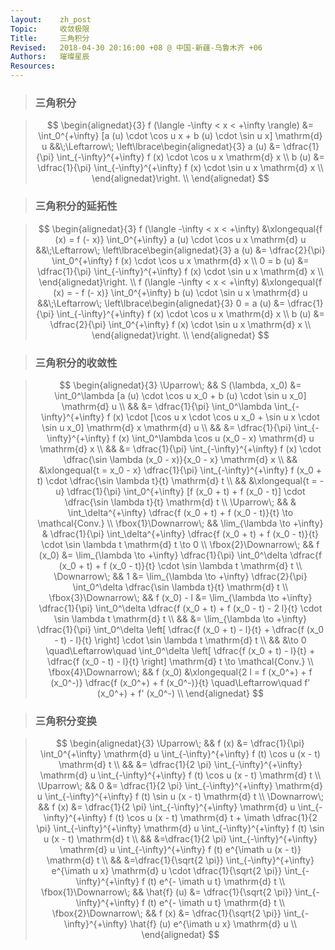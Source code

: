 ```yaml
---
layout:    zh_post
Topic:     收敛极限
Title:     三角积分
Revised:   2018-04-30 20:16:00 +08 @ 中国-新疆-乌鲁木齐 +06
Authors:   璀璨星辰
Resources:
---
```


> ### 三角积分

> $$
> \begin{alignedat}{3}
> f (\langle -\infty < x < +\infty \rangle) &= \int_0^{+\infty} [a (u) \cdot \cos u x + b (u) \cdot \sin u x] \mathrm{d} u 
> &&\;\Leftarrow\; \left\lbrace\begin{alignedat}{3}
>                  a (u) &= \dfrac{1}{\pi} \int_{-\infty}^{+\infty} f (x) \cdot \cos u x \mathrm{d} x \\
>                  b (u) &= \dfrac{1}{\pi} \int_{-\infty}^{+\infty} f (x) \cdot \sin u x \mathrm{d} x \\
>                  \end{alignedat}\right. \\
> \end{alignedat}
> $$
>

> ### 三角积分的延拓性

> $$
> \begin{alignedat}{3}
> f (\langle -\infty < x < +\infty) &\xlongequal{f (x) = f (- x)} \int_0^{+\infty} a (u) \cdot \cos u x \mathrm{d} u 
> &&\;\Leftarrow\; \left\lbrace\begin{alignedat}{3}
>                      a (u) &= \dfrac{2}{\pi} \int_0^{+\infty} f (x) \cdot \cos u x \mathrm{d} x \\
>                  0 = b (u) &= \dfrac{1}{\pi} \int_{-\infty}^{+\infty} f (x) \cdot \sin u x \mathrm{d} x \\
>                  \end{alignedat}\right. \\
> f (\langle -\infty < x < +\infty) &\xlongequal{f (x) = - f (- x)} \int_0^{+\infty} b (u) \cdot \sin u x \mathrm{d} u 
> &&\;\Leftarrow\; \left\lbrace\begin{alignedat}{3}
>                  0 = a (u) &= \dfrac{1}{\pi} \int_{-\infty}^{+\infty} f (x) \cdot \cos u x \mathrm{d} x \\
>                      b (u) &= \dfrac{2}{\pi} \int_0^{+\infty} f (x) \cdot \sin u x \mathrm{d} x \\
>                  \end{alignedat}\right. \\
> \end{alignedat}
> $$
>

> ### 三角积分的收敛性

> $$
> \begin{alignedat}{3}
> \Uparrow\;           &&           S (\lambda, x_0) &= \int_0^\lambda [a (u) \cdot \cos u x_0 + b (u) \cdot \sin u x_0] \mathrm{d} u \\
>                      &&                            &= \dfrac{1}{\pi} \int_0^\lambda \int_{-\infty}^{+\infty} f (x) \cdot [\cos u x \cdot \cos u x_0 + \sin u x \cdot \sin u x_0] \mathrm{d} x \mathrm{d} u \\
>                      &&                            &= \dfrac{1}{\pi} \int_{-\infty}^{+\infty} f (x) \int_0^\lambda \cos u (x_0 - x) \mathrm{d} u \mathrm{d} x \\
>                      &&                            &= \dfrac{1}{\pi} \int_{-\infty}^{+\infty} f (x) \cdot \dfrac{\sin \lambda (x_0 - x)}{x_0 - x} \mathrm{d} x \\
>                      &&                            &\xlongequal{t = x_0 - x} \dfrac{1}{\pi} \int_{-\infty}^{+\infty} f (x_0 + t) \cdot \dfrac{\sin \lambda t}{t} \mathrm{d} t \\
>                      &&                            &\xlongequal{t = - u} \dfrac{1}{\pi} \int_0^{+\infty} [f (x_0 + t) + f (x_0 - t)] \cdot \dfrac{\sin \lambda t}{t} \mathrm{d} t \\
> \Uparrow\;           &&                            & \int_\delta^{+\infty} \dfrac{f (x_0 + t) + f (x_0 - t)}{t} \to \mathcal{Conv.} \\
> \fbox{1}\Downarrow\; && \lim_{\lambda \to +\infty} & \dfrac{1}{\pi} \int_\delta^{+\infty} \dfrac{f (x_0 + t) + f (x_0 - t)}{t} \cdot \sin \lambda t \mathrm{d} t \to 0 \\
> \fbox{2}\Downarrow\; &&                    f (x_0) &= \lim_{\lambda \to +\infty} \dfrac{1}{\pi} \int_0^\delta \dfrac{f (x_0 + t) + f (x_0 - t)}{t} \cdot \sin \lambda t \mathrm{d} t \\
> \Downarrow\;         &&                          1 &= \lim_{\lambda \to +\infty} \dfrac{2}{\pi} \int_0^\delta \dfrac{\sin \lambda t}{t} \mathrm{d} t \\
> \fbox{3}\Downarrow\; &&                f (x_0) - l &= \lim_{\lambda \to +\infty} \dfrac{1}{\pi} \int_0^\delta \dfrac{f (x_0 + t) + f (x_0 - t) - 2 l}{t} \cdot \sin \lambda t \mathrm{d} t \\
>                      &&                            &= \lim_{\lambda \to +\infty} \dfrac{1}{\pi} \int_0^\delta \left[ \dfrac{f (x_0 + t) - l}{t} + \dfrac{f (x_0 - t) - l}{t} \right] \cdot \sin \lambda t \mathrm{d} t \\
>                      &&                            &\to 0 \quad\Leftarrow\quad \int_0^\delta \left[ \dfrac{f (x_0 + t) - l}{t} + \dfrac{f (x_0 - t) - l}{t} \right] \mathrm{d} t \to \mathcal{Conv.} \\
> \fbox{4}\Downarrow\; &&                    f (x_0) &\xlongequal{2 l = f (x_0^+) + f (x_0^-)} \dfrac{f (x_0^+) + f (x_0^-)}{t} \quad\Leftarrow\quad f' (x_0^+) + f' (x_0^-) \\
> \end{alignedat}
> $$
>

> ### 三角积分变换

> $$
> \begin{alignedat}{3}
> \Uparrow\;           &&       f (x) &= \dfrac{1}{\pi} \int_0^{+\infty} \mathrm{d} u \int_{-\infty}^{+\infty} f (t) \cos u (x - t) \mathrm{d} t \\
>                      &&             &= \dfrac{1}{2 \pi} \int_{-\infty}^{+\infty} \mathrm{d} u \int_{-\infty}^{+\infty} f (t) \cos u (x - t) \mathrm{d} t \\
> \Uparrow\;           &&           0 &= \dfrac{1}{2 \pi} \int_{-\infty}^{+\infty} \mathrm{d} u \int_{-\infty}^{+\infty} f (t) \sin u (x - t) \mathrm{d} t \\
> \Downarrow\;         &&       f (x) &= \dfrac{1}{2 \pi} \int_{-\infty}^{+\infty} \mathrm{d} u \int_{-\infty}^{+\infty} f (t) \cos u (x - t) \mathrm{d} t + \imath \dfrac{1}{2 \pi} \int_{-\infty}^{+\infty} \mathrm{d} u \int_{-\infty}^{+\infty} f (t) \sin u (x - t) \mathrm{d} t \\
>                      &&             &=\dfrac{1}{2 \pi} \int_{-\infty}^{+\infty} \mathrm{d} u \int_{-\infty}^{+\infty} f (t) e^{\imath u (x - t)} \mathrm{d} t \\
>                      &&             &=\dfrac{1}{\sqrt{2 \pi}} \int_{-\infty}^{+\infty} e^{\imath u x} \mathrm{d} u \cdot \dfrac{1}{\sqrt{2 \pi}} \int_{-\infty}^{+\infty} f (t) e^{- \imath u t} \mathrm{d} t \\
> \fbox{1}\Downarrow\; && \hat{f} (u) &= \dfrac{1}{\sqrt{2 \pi}} \int_{-\infty}^{+\infty} f (t) e^{- \imath u t} \mathrm{d} t \\
> \fbox{2}\Downarrow\; &&       f (x) &= \dfrac{1}{\sqrt{2 \pi}} \int_{-\infty}^{+\infty} \hat{f} (u) e^{\imath u x} \mathrm{d} u \\
> \end{alignedat}
> $$
>